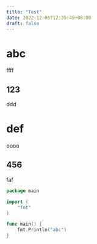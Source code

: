 ```yaml
---
title: "Test"
date: 2022-12-05T12:35:49+08:00
draft: false
---
```


# abc

ffff

## 123

ddd

# def

oooo

## 456

faf

```go
package main

import (
	"fmt"
)

func main() {
	fmt.Println("abc")
}
```